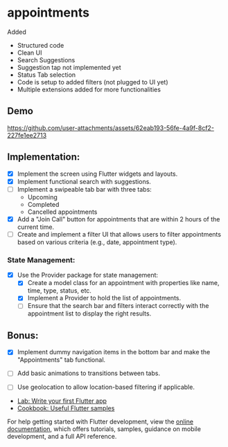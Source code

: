# appointments

Added

- Structured code
- Clean UI
- Search Suggestions
- Suggestion tap not implemented yet
- Status Tab selection
- Code is setup to added filters (not plugged to UI yet)
- Multiple extensions added for more functionalities

## Demo


https://github.com/user-attachments/assets/62eab193-56fe-4a9f-8cf2-227fe1ee2713

## Implementation:

- [x] Implement the screen using Flutter widgets and layouts.
- [x] Implement functional search with suggestions.
- [ ] Implement a swipeable tab bar with three tabs: 
    - Upcoming
    - Completed
    - Cancelled appointments
- [x] Add a "Join Call" button for appointments that are within 2 hours of the current time.
- [ ] Create and implement a filter UI that allows users to filter appointments based on various criteria (e.g., date, appointment type).
  
### State Management:

- [x] Use the Provider package for state management:
    - [x] Create a model class for an appointment with properties like name, time, type, status, etc.
    - [x] Implement a Provider to hold the list of appointments.
    - [ ] Ensure that the search bar and filters interact correctly with the appointment list to display the right results.

## Bonus:

- [x] Implement dummy navigation items in the bottom bar and make the "Appointments" tab functional.
- [ ] Add basic animations to transitions between tabs.
- [ ] Use geolocation to allow location-based filtering if applicable.



- [Lab: Write your first Flutter app](https://docs.flutter.dev/get-started/codelab)
- [Cookbook: Useful Flutter samples](https://docs.flutter.dev/cookbook)

For help getting started with Flutter development, view the
[online documentation](https://docs.flutter.dev/), which offers tutorials,
samples, guidance on mobile development, and a full API reference.
